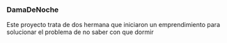 ### DamaDeNoche

Este proyecto trata de dos hermana que iniciaron un emprendimiento para solucionar el problema de no saber con que dormir
